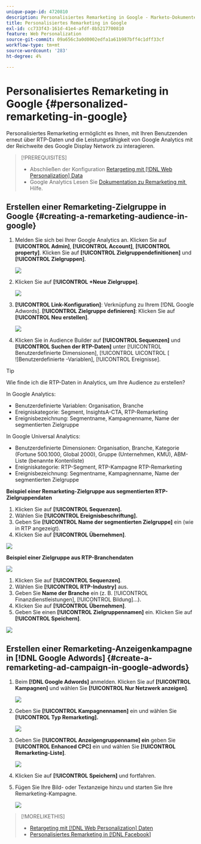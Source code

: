 ```yaml
---
unique-page-id: 4720810
description: Personalisiertes Remarketing in Google - Marketo-Dokumente - Produktdokumentation
title: Personalisiertes Remarketing in Google
exl-id: cc733f43-161d-41e4-afdf-8b5217700810
feature: Web Personalization
source-git-commit: 09a656c3a0d0002edfa1a61b987bff4c1dff33cf
workflow-type: tm+mt
source-wordcount: '283'
ht-degree: 4%

---
```


# Personalisiertes Remarketing in Google {#personalized-remarketing-in-google}

Personalisiertes Remarketing ermöglicht es Ihnen, mit Ihren Benutzenden erneut über RTP-Daten und die Leistungsfähigkeit von Google Analytics mit der Reichweite des Google Display Network zu interagieren.

>[!PREREQUISITES]
>
>* Abschließen der Konfiguration [Retargeting mit  [!DNL Web Personalization] Data](/help/marketo/product-docs/web-personalization/website-retargeting/retargeting-with-web-personalization-data.md)
>* Google Analytics Lesen Sie [&#x200B; Dokumentation zu Remarketing mit &#x200B;](https://support.google.com/analytics/topic/2611283?hl=en&ref_topic=3413645) Hilfe.

## Erstellen einer Remarketing-Zielgruppe in Google {#creating-a-remarketing-audience-in-google}

1. Melden Sie sich bei Ihrer Google Analytics an. Klicken Sie auf **[!UICONTROL Admin]**, **[!UICONTROL Account]**, **[!UICONTROL property]**. Klicken Sie auf **[!UICONTROL Zielgruppendefinitionen]** und **[!UICONTROL Zielgruppen]**.

   ![](assets/remarketing-ga-screenshots.jpg)

1. Klicken Sie auf **[!UICONTROL +Neue Zielgruppe]**.

   ![](assets/image2015-1-15-17-3a26-3a40.png)

1. **[!UICONTROL Link-Konfiguration]**: Verknüpfung zu Ihrem [!DNL Google Adwords]. **[!UICONTROL Zielgruppe definieren]**: Klicken Sie auf **[!UICONTROL Neu erstellen]**.

   ![](assets/image2015-1-15-17-3a32-3a4.png)

1. Klicken Sie in Audience Builder auf **[!UICONTROL Sequenzen]** und **[!UICONTROL Suchen der RTP-Daten]** unter [!UICONTROL Benutzerdefinierte Dimensionen], [!UICONTROL UICONTROL [ !]Benutzerdefinierte -Variablen], [!UICONTROL Ereignisse].

>[!TIP]
>
>Wie finde ich die RTP-Daten in Analytics, um Ihre Audience zu erstellen?
>
>In Google Analytics:
>
>* Benutzerdefinierte Variablen: Organisation, Branche
>* Ereigniskategorie: Segment, InsightsA-CTA, RTP-Remarketing
>* Ereignisbezeichnung: Segmentname, Kampagnenname, Name der segmentierten Zielgruppe
>
>In Google Universal Analytics:
>
>* Benutzerdefinierte Dimensionen: Organisation, Branche, Kategorie (Fortune 500.1000, Global 2000), Gruppe (Unternehmen, KMU), ABM-Liste (benannte Kontenliste)
>* Ereigniskategorie: RTP-Segment, RTP-Kampagne RTP-Remarketing
>* Ereignisbezeichnung: Segmentname, Kampagnenname, Name der segmentierten Zielgruppe

**Beispiel einer Remarketing-Zielgruppe aus segmentierten RTP-Zielgruppendaten**

1. Klicken Sie auf **[!UICONTROL Sequenzen].**
1. Wählen Sie **[!UICONTROL Ereignisbeschriftung].**
1. Geben Sie **[!UICONTROL Name der segmentierten Zielgruppe]** ein (wie in RTP angezeigt).
1. Klicken Sie auf **[!UICONTROL Übernehmen]**.

![](assets/image2015-2-10-14-3a51-3a43.png)

**Beispiel einer Zielgruppe aus RTP-Branchendaten**

![](assets/image2015-1-15-17-3a36-3a5.png)

1. Klicken Sie auf **[!UICONTROL Sequenzen]**.
1. Wählen Sie **[!UICONTROL RTP-Industry]** aus.
1. Geben Sie **Name der Branche** ein (z. B. [!UICONTROL Finanzdienstleistungen], [!UICONTROL Bildung]…).
1. Klicken Sie auf **[!UICONTROL Übernehmen]**.
1. Geben Sie einen **[!UICONTROL Zielgruppennamen]** ein. Klicken Sie auf **[!UICONTROL Speichern]**.

![](assets/image2015-1-15-18-3a29-3a16.png)

## Erstellen einer Remarketing-Anzeigenkampagne in [!DNL Google Adwords] {#create-a-remarketing-ad-campaign-in-google-adwords}

1. Beim **[!DNL Google Adwords]** anmelden. Klicken Sie auf **[!UICONTROL Kampagnen]** und wählen Sie **[!UICONTROL Nur Netzwerk anzeigen]**.

   ![](assets/image2015-1-15-18-3a31-3a58.png)

1. Geben Sie **[!UICONTROL Kampagnennamen]** ein und wählen Sie **[!UICONTROL Typ Remarketing].**

   ![](assets/image2015-1-15-18-3a35-3a7.png)

1. Geben Sie **[!UICONTROL Anzeigengruppenname] ein** geben Sie **[!UICONTROL Enhanced CPC]** ein und wählen Sie **[!UICONTROL Remarketing-Liste]**.

   ![](assets/image2015-1-15-18-3a51-3a57.png)

1. Klicken Sie auf **[!UICONTROL Speichern]** und fortfahren.
1. Fügen Sie Ihre Bild- oder Textanzeige hinzu und starten Sie Ihre Remarketing-Kampagne.

   ![](assets/image2015-1-15-18-3a47-3a21.png)

>[!MORELIKETHIS]
>
>* [Retargeting mit [!DNL Web Personalization] Daten](/help/marketo/product-docs/web-personalization/website-retargeting/retargeting-with-web-personalization-data.md)
>* [Personalisiertes Remarketing in [!DNL Facebook]](/help/marketo/product-docs/web-personalization/website-retargeting/personalized-remarketing-in-facebook.md)

